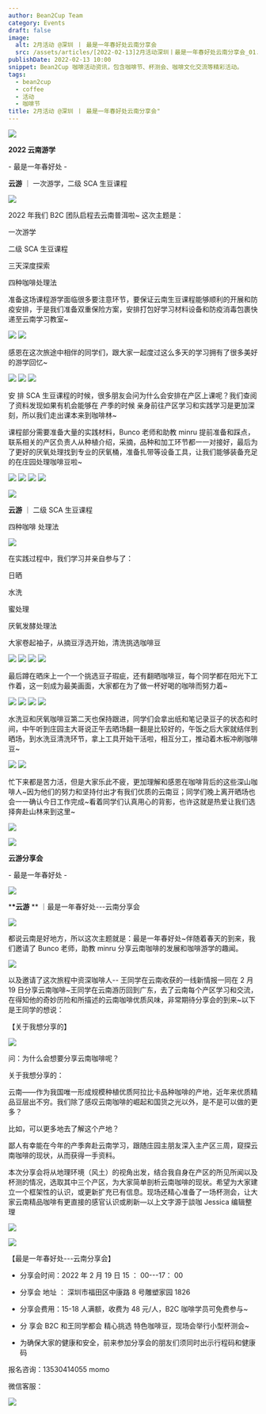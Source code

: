 ```yaml
---
author: Bean2Cup Team
category: Events
draft: false
image:
  alt: 2月活动 @深圳 丨 最是一年春好处云南分享会
  src: /assets/articles/[2022-02-13]2月活动深圳丨最是一年春好处云南分享会_01.jpg
publishDate: 2022-02-13 10:00
snippet: Bean2Cup 咖啡活动资讯，包含咖啡节、杯测会、咖啡文化交流等精彩活动。
tags:
  - bean2cup
  - coffee
  - 活动
  - 咖啡节
title: 2月活动 @深圳 丨 最是一年春好处云南分享会"
---
```


![](/assets/articles/[2022-02-13]2月活动深圳丨最是一年春好处云南分享会_01.jpg)

**2022 云南游学**

\- 最是一年春好处 -

**云游** ｜ 一次游学，二级 SCA 生豆课程

![](/assets/articles/[2022-02-13]2月活动深圳丨最是一年春好处云南分享会_02.jpg)

2022 年我们 B2C 团队启程去云南普洱啦~ 这次主题是：

一次游学

二级 SCA 生豆课程

三天深度探索

四种咖啡处理法

准备这场课程游学面临很多要注意环节，要保证云南生豆课程能够顺利的开展和防疫安排，于是我们准备双重保险方案，安排打包好学习材料设备和防疫消毒包裹快递至云南学习教室~

![](/assets/articles/[2022-02-13]2月活动深圳丨最是一年春好处云南分享会_03.jpg)
![](/assets/articles/[2022-02-13]2月活动深圳丨最是一年春好处云南分享会_04.jpg)

感恩在这次旅途中相伴的同学们，跟大家一起度过这么多天的学习拥有了很多美好的游学回忆~

![](/assets/articles/[2022-02-13]2月活动深圳丨最是一年春好处云南分享会_05.jpg)
![](/assets/articles/[2022-02-13]2月活动深圳丨最是一年春好处云南分享会_06.jpg)
![](/assets/articles/[2022-02-13]2月活动深圳丨最是一年春好处云南分享会_07.jpg)

安 排 SCA 生豆课程的时候，很多朋友会问为什么会安排在产区上课呢？我们查阅了资料发现如果有机会能够在 产季的时候
亲身前往产区学习和实践学习是更加深刻，所以我们走出课本来到咖啡林~

课程部分需要准备大量的实践材料，Bunco 老师和助教 minru 提前准备和踩点，联系相关的产区负责人从种植介绍，采摘，品种和加工环节都一一对接好，最后为了更好的厌氧处理找到专业的厌氧桶，准备扎带等设备工具，让我们能够装备充足的在庄园处理咖啡豆啦~

![](/assets/articles/[2022-02-13]2月活动深圳丨最是一年春好处云南分享会_08.jpg)
![](/assets/articles/[2022-02-13]2月活动深圳丨最是一年春好处云南分享会_09.jpg)
![](/assets/articles/[2022-02-13]2月活动深圳丨最是一年春好处云南分享会_10.jpg)
![](/assets/articles/[2022-02-13]2月活动深圳丨最是一年春好处云南分享会_11.jpg)

![](/assets/articles/[2022-02-13]2月活动深圳丨最是一年春好处云南分享会_12.jpg)

**云游** ｜ 二级 SCA 生豆课程

四种咖啡 处理法

![](/assets/articles/[2022-02-13]2月活动深圳丨最是一年春好处云南分享会_13.jpg)

在实践过程中，我们学习并亲自参与了：

日晒

水洗

蜜处理

厌氧发酵处理法

大家卷起袖子，从摘豆浮选开始，清洗挑选咖啡豆

![](/assets/articles/[2022-02-13]2月活动深圳丨最是一年春好处云南分享会_14.jpg)
![](/assets/articles/[2022-02-13]2月活动深圳丨最是一年春好处云南分享会_15.jpg)
![](/assets/articles/[2022-02-13]2月活动深圳丨最是一年春好处云南分享会_16.jpg)
![](/assets/articles/[2022-02-13]2月活动深圳丨最是一年春好处云南分享会_17.jpg)

最后蹲在晒床上一个一个挑选豆子瑕疵，还有翻晒咖啡豆，每个同学都在阳光下工作着，这一刻成为最美画面，大家都在为了做一杯好喝的咖啡而努力着~

![](/assets/articles/[2022-02-13]2月活动深圳丨最是一年春好处云南分享会_18.jpg)
![](/assets/articles/[2022-02-13]2月活动深圳丨最是一年春好处云南分享会_19.jpg)
![](/assets/articles/[2022-02-13]2月活动深圳丨最是一年春好处云南分享会_20.jpg)
![](/assets/articles/[2022-02-13]2月活动深圳丨最是一年春好处云南分享会_21.jpg)

水洗豆和厌氧咖啡豆第二天也保持跟进，同学们会拿出纸和笔记录豆子的状态和时间，中午听到庄园主大哥说正午去晒场翻一翻是比较好的，午饭之后大家就结伴到晒场，到水洗豆清洗环节，拿上工具开始干活啦，相互分工，推动着木板冲刷咖啡豆~

![](/assets/articles/[2022-02-13]2月活动深圳丨最是一年春好处云南分享会_22.jpg)
![](/assets/articles/[2022-02-13]2月活动深圳丨最是一年春好处云南分享会_23.jpg)

忙下来都是苦力活，但是大家乐此不疲，更加理解和感恩在咖啡背后的这些深山咖啡人~因为他们的努力和坚持付出才有我们优质的云南豆；同学们晚上离开晒场也会一一确认今日工作完成~看着同学们认真用心的背影，也许这就是热爱让我们选择奔赴山林来到这里~

![](/assets/articles/[2022-02-13]2月活动深圳丨最是一年春好处云南分享会_24.jpg)

![](/assets/articles/[2022-02-13]2月活动深圳丨最是一年春好处云南分享会_01.jpg)

**云游分享会**

\- 最是一年春好处 -

![](/assets/articles/[2022-02-13]2月活动深圳丨最是一年春好处云南分享会_12.jpg)

\***\*云游** \*\* ｜最是一年春好处---云南分享会

![](/assets/articles/[2022-02-13]2月活动深圳丨最是一年春好处云南分享会_27.jpg)

都说云南是好地方，所以这次主题就是：最是一年春好处~伴随着春天的到来，我们邀请了 Bunco 老师，助教 minru 分享云南咖啡的发展和咖啡游学的趣闻。

![](/assets/articles/[2022-02-13]2月活动深圳丨最是一年春好处云南分享会_28.jpg)

以及邀请了这次旅程中资深咖啡人--
王同学在云南收获的一线新情报一同在 2 月 19 日分享云南咖啡~王同学在云南游历回到广东，去了云南每个产区学习和交流，在得知他的奇妙历险和所描述的云南咖啡优质风味，非常期待分享会的到来~以下是王同学的想说：

【关于我想分享的】

![](/assets/articles/[2022-02-13]2月活动深圳丨最是一年春好处云南分享会_29.jpg)

问：为什么会想要分享云南咖啡呢？

关于我想分享的：

云南——作为我国唯一形成规模种植优质阿拉比卡品种咖啡的产地，近年来优质精品豆层出不穷。我们除了感叹云南咖啡的崛起和国货之光以外，是不是可以做的更多？

比如，可以更多地去了解这个产地？

鄙人有幸能在今年的产季奔赴云南学习，跟随庄园主朋友深入主产区三周，窥探云南咖啡的现状，从而获得一手资料。

本次分享会将从地理环境（风土）的视角出发，结合我自身在产区的所见所闻以及杯测的情况，选取其中三个产区，为大家简单剖析云南咖啡的现状。希望为大家建立一个框架性的认识，或更新扩充已有信息。现场还精心准备了一场杯测会，让大家云南精品咖啡有更直接的感官认识或刷新—以上文字源于談咖 Jessica 编辑整理

![](/assets/articles/[2022-02-13]2月活动深圳丨最是一年春好处云南分享会_30.jpg)

![](/assets/articles/[2022-02-13]2月活动深圳丨最是一年春好处云南分享会_31.jpg)

【最是一年春好处---云南分享会】

- 分享会时间：2022 年 2 月 19 日 15 ： 00---17： 00

- 分享会 地址 ： 深圳市福田区中康路 8 号雕塑家园 1826

- 分享会费用：15-18 人满额，收费为 48 元/人，B2C 咖啡学员可免费参与~

- 分 享会 B2C 和王同学都会 精心挑选 特色咖啡豆，现场会举行小型杯测会~

- 为确保大家的健康和安全，前来参加分享会的朋友们须同时出示行程码和健康码

报名咨询：13530414055 momo

微信客服：

![](/assets/articles/[2022-02-13]2月活动深圳丨最是一年春好处云南分享会_32.jpg)
